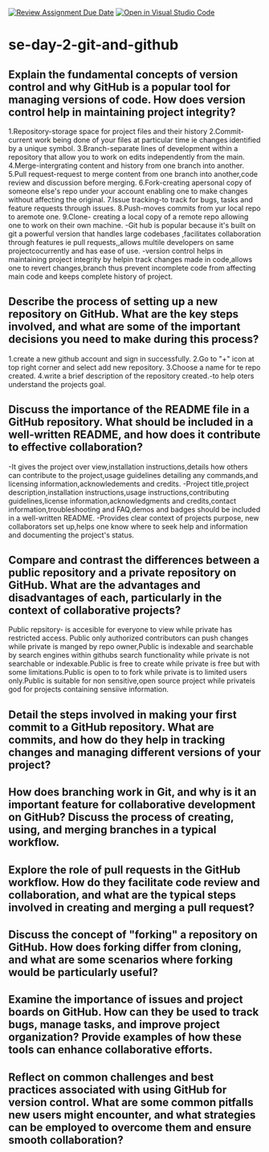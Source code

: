 [![Review Assignment Due Date](https://classroom.github.com/assets/deadline-readme-button-22041afd0340ce965d47ae6ef1cefeee28c7c493a6346c4f15d667ab976d596c.svg)](https://classroom.github.com/a/8wgCKhpZ)
[![Open in Visual Studio Code](https://classroom.github.com/assets/open-in-vscode-2e0aaae1b6195c2367325f4f02e2d04e9abb55f0b24a779b69b11b9e10269abc.svg)](https://classroom.github.com/online_ide?assignment_repo_id=15807555&assignment_repo_type=AssignmentRepo)
# se-day-2-git-and-github
## Explain the fundamental concepts of version control and why GitHub is a popular tool for managing versions of code. How does version control help in maintaining project integrity?
1.Repository-storage space for project files and their history
2.Commit-current work being done  of your files at particular time ie changes identified by a unique symbol.
3.Branch-separate lines of development within a repository that allow you to work on edits independently from the main.
4.Merge-intergrating content and history from one branch into another.
5.Pull request-request to merge content from one branch into another,code review and discussion before merging.
6.Fork-creating apersonal copy of someone else's repo under your account enabling one to make changes without affecting the original.
7.Issue tracking-to track for bugs, tasks and feature requests through issues.
8.Push-moves commits from yur local repo to aremote one.
9.Clone-  creating a local copy of  a remote repo allowing one to work on their own machine.
-Git hub is popular because it's built on git a powerful version that handles large codebases ,facilitates collaboration through features ie pull requests,,allows multile developers on same projectcocurrently and has ease of use.
-version control helps in maintaining project integrity by helpin track changes made in code,allows one to revert changes,branch thus prevent incomplete code from affecting main code and keeps complete history of project.
## Describe the process of setting up a new repository on GitHub. What are the key steps involved, and what are some of the important decisions you need to make during this process?
1.create a new github account and sign in successfully.
2.Go to "+" icon at top right corner and select add new repository.
3.Choose a name for te repo created.
4.write a brief description of the repository created.-to help oters understand the projects goal.

## Discuss the importance of the README file in a GitHub repository. What should be included in a well-written README, and how does it contribute to effective collaboration?
-It gives the project over view,installation instructions,details how others can contribute to the project,usage guidelines detailing any commands,and licensing information,acknowledements and credits.
-Project title,project description,installation instructions,usage instructions,contributing guidelines,license information,acknowledgments and credits,contact information,troubleshooting and FAQ,demos and badges should be included in a well-written README.
-Provides clear context of projects purpose, new collaborators set up,helps one know where to seek help and information and documenting the project's status.
## Compare and contrast the differences between a public repository and a private repository on GitHub. What are the advantages and disadvantages of each, particularly in the context of collaborative projects?
Public repsitory- is accesible for everyone to view while private has restricted access. Public only authorized contributors can push changes while private is manged by repo owner,Public is indexable and searchable by search engines within githubs search functionality while private is not searchable or indexable.Public is free to create while private is free but with some limitations.Public is open to to fork while private is to limited users only.Public is suitable for non sensitive,open source project while privateis god for projects containing sensiive information.
## Detail the steps involved in making your first commit to a GitHub repository. What are commits, and how do they help in tracking changes and managing different versions of your project?
## How does branching work in Git, and why is it an important feature for collaborative development on GitHub? Discuss the process of creating, using, and merging branches in a typical workflow.

## Explore the role of pull requests in the GitHub workflow. How do they facilitate code review and collaboration, and what are the typical steps involved in creating and merging a pull request?

## Discuss the concept of "forking" a repository on GitHub. How does forking differ from cloning, and what are some scenarios where forking would be particularly useful?

## Examine the importance of issues and project boards on GitHub. How can they be used to track bugs, manage tasks, and improve project organization? Provide examples of how these tools can enhance collaborative efforts.

## Reflect on common challenges and best practices associated with using GitHub for version control. What are some common pitfalls new users might encounter, and what strategies can be employed to overcome them and ensure smooth collaboration?
